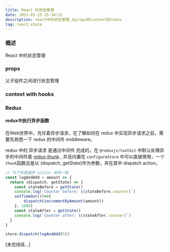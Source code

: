```yaml
---
title: React 的状态管理
date: 2021-03-25 15:34:21
description: react中的状态管理,从props到context到redux
tag: react,state
---
```


### 概述

React 中的状态管理

### props

父子组件之间进行状态管理

### context with hooks

### Redux

#### redux中执行异步函数

在Web世界中，充斥着异步请求，在了解如何在 redux 中实现异步请求之前，需要先熟悉一下 redux 的中间件 middleware。



redux 中的 异步请求 是通过中间件 完成的，在 `@reduxjs/toolkit` 中默认处理异步的中间件是 [redux-thunk](https://github.com/reduxjs/redux-thunk) , 并且内置在 `configureStore` 中可以直接使用，一个`thunk`函数总是以 (dispatch, getState)作为参数，并在其中 dispatch action。

```js
// 为了和普通的 action 保持一致
const logAndAdd = amount => {
  return (dispatch, getState) => {
    const stateBefore = getState()
    console.log(`Counter before: ${stateBefore.counter}`)
    setTimeOut(()=>{
    	dispatch(incrementByAmount(amount))
    }, 1000)
    const stateAfter = getState()
    console.log(`Counter after: ${stateAfter.counter}`)
  }
}

store.dispatch(logAndAdd(5))
```





[未完待续...]